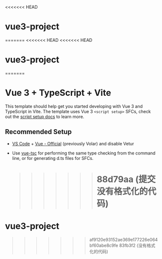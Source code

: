 <<<<<<< HEAD

# vue3-project

=======
<<<<<<< HEAD
<<<<<<< HEAD

# vue3-project

=======

# Vue 3 + TypeScript + Vite

This template should help get you started developing with Vue 3 and TypeScript in Vite. The template uses Vue 3 `<script setup>` SFCs, check out the [script setup docs](https://v3.vuejs.org/api/sfc-script-setup.html#sfc-script-setup) to learn more.

## Recommended Setup

- [VS Code](https://code.visualstudio.com/) + [Vue - Official](https://marketplace.visualstudio.com/items?itemName=Vue.volar) (previously Volar) and disable Vetur

- Use [vue-tsc](https://github.com/vuejs/language-tools/tree/master/packages/tsc) for performing the same type checking from the command line, or for generating d.ts files for SFCs.
  > > > > > > > # 88d79aa (提交没有格式化的代码)

# vue3-project

> > > > > > > af9120e93152ae369e177226e064bf60abe8c9fe
> > > > > > > 83fb3f2 (没有格式化的代码)
